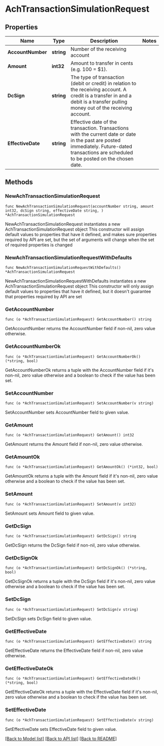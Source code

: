 # AchTransactionSimulationRequest

## Properties

Name | Type | Description | Notes
------------ | ------------- | ------------- | -------------
**AccountNumber** | **string** | Number of the receiving account | 
**Amount** | **int32** | Amount to transfer in cents (e.g. 100 &#x3D; $1). | 
**DcSign** | **string** | The type of transaction (debit or credit) in relation to the receiving account. A credit is a transfer in and a debit is a transfer pulling money out of the receiving account. | 
**EffectiveDate** | **string** | Effective date of the transaction. Transactions with the current date or date in the past are posted immediately. Future-dated transactions are scheduled to be posted on the chosen date. | 

## Methods

### NewAchTransactionSimulationRequest

`func NewAchTransactionSimulationRequest(accountNumber string, amount int32, dcSign string, effectiveDate string, ) *AchTransactionSimulationRequest`

NewAchTransactionSimulationRequest instantiates a new AchTransactionSimulationRequest object
This constructor will assign default values to properties that have it defined,
and makes sure properties required by API are set, but the set of arguments
will change when the set of required properties is changed

### NewAchTransactionSimulationRequestWithDefaults

`func NewAchTransactionSimulationRequestWithDefaults() *AchTransactionSimulationRequest`

NewAchTransactionSimulationRequestWithDefaults instantiates a new AchTransactionSimulationRequest object
This constructor will only assign default values to properties that have it defined,
but it doesn't guarantee that properties required by API are set

### GetAccountNumber

`func (o *AchTransactionSimulationRequest) GetAccountNumber() string`

GetAccountNumber returns the AccountNumber field if non-nil, zero value otherwise.

### GetAccountNumberOk

`func (o *AchTransactionSimulationRequest) GetAccountNumberOk() (*string, bool)`

GetAccountNumberOk returns a tuple with the AccountNumber field if it's non-nil, zero value otherwise
and a boolean to check if the value has been set.

### SetAccountNumber

`func (o *AchTransactionSimulationRequest) SetAccountNumber(v string)`

SetAccountNumber sets AccountNumber field to given value.


### GetAmount

`func (o *AchTransactionSimulationRequest) GetAmount() int32`

GetAmount returns the Amount field if non-nil, zero value otherwise.

### GetAmountOk

`func (o *AchTransactionSimulationRequest) GetAmountOk() (*int32, bool)`

GetAmountOk returns a tuple with the Amount field if it's non-nil, zero value otherwise
and a boolean to check if the value has been set.

### SetAmount

`func (o *AchTransactionSimulationRequest) SetAmount(v int32)`

SetAmount sets Amount field to given value.


### GetDcSign

`func (o *AchTransactionSimulationRequest) GetDcSign() string`

GetDcSign returns the DcSign field if non-nil, zero value otherwise.

### GetDcSignOk

`func (o *AchTransactionSimulationRequest) GetDcSignOk() (*string, bool)`

GetDcSignOk returns a tuple with the DcSign field if it's non-nil, zero value otherwise
and a boolean to check if the value has been set.

### SetDcSign

`func (o *AchTransactionSimulationRequest) SetDcSign(v string)`

SetDcSign sets DcSign field to given value.


### GetEffectiveDate

`func (o *AchTransactionSimulationRequest) GetEffectiveDate() string`

GetEffectiveDate returns the EffectiveDate field if non-nil, zero value otherwise.

### GetEffectiveDateOk

`func (o *AchTransactionSimulationRequest) GetEffectiveDateOk() (*string, bool)`

GetEffectiveDateOk returns a tuple with the EffectiveDate field if it's non-nil, zero value otherwise
and a boolean to check if the value has been set.

### SetEffectiveDate

`func (o *AchTransactionSimulationRequest) SetEffectiveDate(v string)`

SetEffectiveDate sets EffectiveDate field to given value.



[[Back to Model list]](../README.md#documentation-for-models) [[Back to API list]](../README.md#documentation-for-api-endpoints) [[Back to README]](../README.md)



